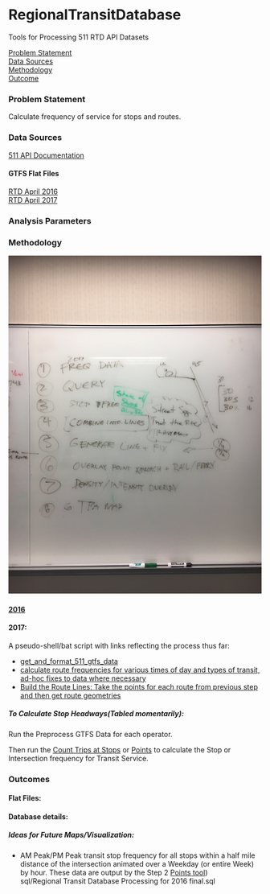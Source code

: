 # RegionalTransitDatabase  

Tools for Processing 511 RTD API Datasets  

[Problem Statement](#problem-statement)   
[Data Sources](#data-sources)   
[Methodology](#methodology)   
[Outcome](#outcome)   

### Problem Statement  

Calculate frequency of service for stops and routes.  

### Data Sources   

[511 API Documentation](https://metrotrans-my.sharepoint.com/personal/ksmith_mtc_ca_gov/_layouts/15/guestaccess.aspx?guestaccesstoken=LaSLmz8PqjHcCy3J9t5JWiVYbBx2wq7AOn7XAeSI65c%3d&docid=2_1b3fffc8d501f42949c5c14bb423aa445)

#### GTFS Flat Files    
[RTD April 2016](https://mtcdrive.box.com/s/7zvjm6lqudj2gh7cfokt9g3hnzwvxoq0)   
[RTD April 2017](https://mtcdrive.box.com/s/pkw8e0ng3n02b47mufaefqz5749cv5nm)     

### Analysis Parameters   

### Methodology   

![rtd_process_outline.jpg](images/rtd_process_outline.jpg?raw=true)  

#### [2016](https://metrotrans-my.sharepoint.com/personal/ksmith_mtc_ca_gov/_layouts/15/WopiFrame.aspx?sourcedoc=%7B2FB81C2E-8CF6-4BA4-8994-6B36F7E1B647%7D&file=511%20Data%20API%20Documentation.docx&action=default)

#### 2017:     

A pseudo-shell/bat script with links reflecting the process thus far:   

-  [get_and_format_511_gtfs_data](https://github.com/MetropolitanTransportationCommission/RegionalTransitDatabase/blob/master/python/get_and_format_511_for_sql.py)     
-  [calculate route frequencies for various times of day and types of transit, ad-hoc fixes to data where necessary](https://github.com/MetropolitanTransportationCommission/RegionalTransitDatabase/blob/f40857ee65e2aa833a6a4a63ddbe52ce4fe20d0c/R/RTD%20Data%20Processing.R)
-  [Build the Route Lines: Take the points for each route from previous step and then get route geometries](https://github.com/MetropolitanTransportationCommission/RegionalTransitDatabase/blob/a66673c376f9cb5468b39424f9439af18587c63b/python/network_analysis.py)   

##### To Calculate Stop Headways(Tabled momentarily):   

Run the Preprocess GTFS Data for each operator.   

Then run the [Count Trips at Stops](https://github.com/Esri/public-transit-tools/blob/master/better-bus-buffers/scripts/BBB_CountTripsAtStops.py) or [Points](https://github.com/Esri/public-transit-tools/blob/6451cf1de24d4e5b7337df402135f351a7eaf181/better-bus-buffers/scripts/BBB_CountTripsAtPoints.py) to calculate the Stop or Intersection frequency for Transit Service.   

### Outcomes   

#### Flat Files:   

#### Database details:   

##### Ideas for Future Maps/Visualization:   

-  AM Peak/PM Peak transit stop frequency for all stops within a half mile distance of the intersection animated over a Weekday (or entire Week) by hour. These data are output by the Step 2 [Points tool](https://github.com/Esri/public-transit-tools/blob/6451cf1de24d4e5b7337df402135f351a7eaf181/better-bus-buffers/scripts/BBB_CountTripsAtPoints.py))      
sql/Regional Transit Database Processing for 2016 final.sql
